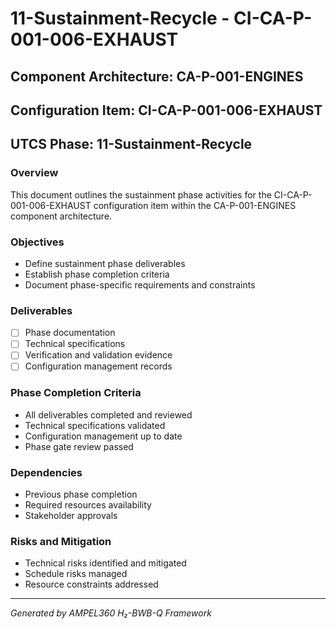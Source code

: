 # 11-Sustainment-Recycle - CI-CA-P-001-006-EXHAUST

## Component Architecture: CA-P-001-ENGINES
## Configuration Item: CI-CA-P-001-006-EXHAUST
## UTCS Phase: 11-Sustainment-Recycle

### Overview
This document outlines the sustainment phase activities for the CI-CA-P-001-006-EXHAUST configuration item within the CA-P-001-ENGINES component architecture.

### Objectives
- Define sustainment phase deliverables
- Establish phase completion criteria
- Document phase-specific requirements and constraints

### Deliverables
- [ ] Phase documentation
- [ ] Technical specifications
- [ ] Verification and validation evidence
- [ ] Configuration management records

### Phase Completion Criteria
- All deliverables completed and reviewed
- Technical specifications validated
- Configuration management up to date
- Phase gate review passed

### Dependencies
- Previous phase completion
- Required resources availability
- Stakeholder approvals

### Risks and Mitigation
- Technical risks identified and mitigated
- Schedule risks managed
- Resource constraints addressed

---
*Generated by AMPEL360 H₂-BWB-Q Framework*

